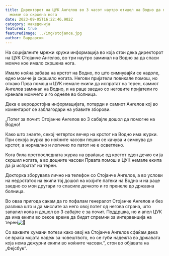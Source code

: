 ```yaml
---
title: Директорот на ЦУК Ангелов во 3 часот наутро отишол на Водно да помогне на
  момче со скршена нога
date: 2023-09-05T16:22:46.902Z
category: македонија
featured: true
featuredImage: ../img/stojance.jpg
author: Вардарски
---
```

<!--StartFragment-->

На социјалните мрежи кружи информација во која стои дека директорот на ЦУК Стојанче Ангелов, во три наутро заминал на Водно за да спаси момче кое имало скршена нога.

Имало ноќна забава на крстот на Водно, по што симнувајќи се надоле, едно момче ја скршило ногата. Негови пријатели повикале помош, но откако Прва помош и ЦУК немале екипи да испратат на терен, самиот Ангелов заминал на Водно, и на раце заедно со неговите пријатели го кренале момчето и го однеле во болница.

Дека е веродостојна информацијата, потврди и самиот Ангелов кој во коментарот се заблагодари на убавите зборови.

„Потег за почит: Стојанче Ангелов во 3 сабајле дошол да помогне на Водно!

Како што знаете, секој четврток вечер на крстот на Водно има журки. При секоја журка во ноќните часови пешки се качува и симнува до крстот, а нормално и логично по патот не е осветлено.

Кога била претпоследната журка на враќање од крстот еден дечко си ја скршил ногата, а во доцните часови Првата помош и ЦУК немале екипа да ја испратат на терен.

Докторка зборувала лично на телефон со Стојанче Ангелов, а во услови на недостаток на екипи тој дошол на козјите патеки на Водно и на раце заедно со мои другари го спасиле дечкото и го пренеле до државна болница.

Во оваа пригода сакам да го пофалам генералот Стојанче Ангелов и без разлика што и да мислите за него овој потег од негова страна, што запалил кола и дошол во 3 сабајле е за почит. Поддршка, но и апел ЦУК да има екипи во секое време да бидат спремни за интервенција на терен![👏](https://static.xx.fbcdn.net/images/emoji.php/v9/t57/1.5/16/1f44f.png)

Со ваквите хумани потези како овој на Стојанче Ангелов сфаќам дека се враќа мојата надеж за човештвото, но се губи надежта во државата која нема дежурни екипи во ноќните часови.“, стои во објавата на „Фејсбук“.

<!--EndFragment-->